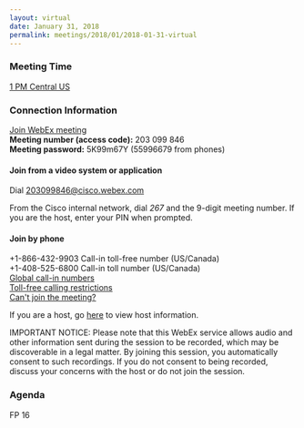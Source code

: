 ```yaml
---
layout: virtual
date: January 31, 2018
permalink: meetings/2018/01/2018-01-31-virtual
---
```


### Meeting Time

[1 PM Central US](https://www.timeanddate.com/worldclock/fixedtime.html?msg=MPI+Forum+Virtual+Meeting&iso=20180131T13&p1=64&ah=1)

### Connection Information

[Join WebEx meeting](https://cisco.webex.com/ciscosales/j.php?MTID=m221583fa73afaba82d70f39299ac47be)<br>
**Meeting number (access code):** 203 099 846<br>
**Meeting password:** 5K99m67Y (55996679 from phones)<br>


#### Join from a video system or application

Dial [203099846@cisco.webex.com](sip:203099846@cisco.webex.com)

From the Cisco internal network, dial *267* and the 9-digit meeting number. If
you are the host, enter your PIN when prompted.

#### Join by phone

+1-866-432-9903 Call-in toll-free number (US/Canada)<br>
+1-408-525-6800 Call-in toll number (US/Canada)<br>
[Global call-in numbers](https://cisco.webex.com/ciscosales/globalcallin.php?serviceType=MC&ED=413558937&tollFree=1)<br>
[Toll-free calling restrictions](https://www.webex.com/pdf/tollfree_restrictions.pdf)<br>
[Can't join the meeting?](https://help.webex.com/docs/DOC-5412)<br>

If you are a host, go
[here](https://cisco.webex.com/ciscosales/j.php?MTID=mbdfcd60298d1f03d34abd494d623af24)
to view host information.

IMPORTANT NOTICE: Please note that this WebEx service allows audio and other
information sent during the session to be recorded, which may be discoverable in
a legal matter. By joining this session, you automatically consent to such
recordings. If you do not consent to being recorded, discuss your concerns with
the host or do not join the session.

### Agenda

FP 16
